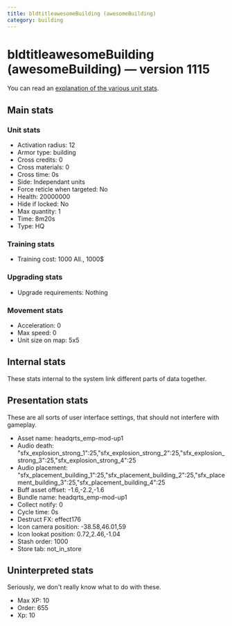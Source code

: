```yaml
---
title: bldtitleawesomeBuilding (awesomeBuilding)
category: building
---
```


# bldtitleawesomeBuilding (awesomeBuilding) — version 1115

You can read an [explanation  of the various unit stats](unitexplained.md).

## Main stats

### Unit stats

  * Activation radius: 12
  * Armor type: building
  * Cross credits: 0
  * Cross materials: 0
  * Cross time: 0s
  * Side: Independant units
  * Force reticle when targeted: No
  * Health: 20000000
  * Hide if locked: No
  * Max quantity: 1
  * Time: 8m20s
  * Type: HQ

### Training stats

  * Training cost: 1000 All., 1000$

### Upgrading stats

  * Upgrade requirements: Nothing

### Movement stats

  * Acceleration: 0
  * Max speed: 0
  * Unit size on map: 5x5

## Internal stats

These stats internal to the system link different parts of data together.


## Presentation stats

These are all sorts of user interface settings, that should not interfere with gameplay.

  * Asset name: headqrts_emp-mod-up1
  * Audio death: "sfx_explosion_strong_1":25,"sfx_explosion_strong_2":25,"sfx_explosion_strong_3":25,"sfx_explosion_strong_4":25
  * Audio placement: "sfx_placement_building_1":25,"sfx_placement_building_2":25,"sfx_placement_building_3":25,"sfx_placement_building_4":25
  * Buff asset offset: -1.6,-2.2,-1.6
  * Bundle name: headqrts_emp-mod-up1
  * Collect notify: 0
  * Cycle time: 0s
  * Destruct FX: effect176
  * Icon camera position: -38.58,46.01,59
  * Icon lookat position: 0.72,2.46,-1.04
  * Stash order: 1000
  * Store tab: not_in_store

## Uninterpreted stats

Seriously, we don't really know what to do with these.

  * Max XP: 10
  * Order: 655
  * Xp: 10

